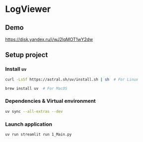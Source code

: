 # LogViewer

## Demo

https://disk.yandex.ru/i/wJ2lqMOT1wY2dw

## Setup project

### Install `uv`

```sh
curl -LsSf https://astral.sh/uv/install.sh | sh  # For Linux
```

```sh
brew install uv  # For MacOS
```


### Dependencies & Virtual environment

```sh
uv sync --all-extras --dev
```


### Launch application

```sh
uv run streamlit run 1_Main.py
```
